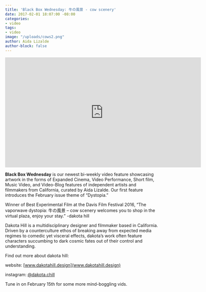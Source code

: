 ```yaml
---
title: 'Black Box Wednesday: 牛の風景 - cow scenery'
date: 2017-02-01 18:07:00 -08:00
categories:
- video
tags:
- video
image: "/uploads/cows2.png"
author: Aida Lizalde
author-block: false
---
```


<div class="flex-video"><iframe src="https://player.vimeo.com/video/154822956" width="640" height="360" frameborder="0" webkitallowfullscreen mozallowfullscreen allowfullscreen></iframe></div>

**Black Box Wednesday** is our newest bi-weekly video feature showcasing artwork in the forms of Expanded Cinema, Video Performance, Short film, Music Video, and Video-Blog features of independent artists and filmmakers from California, curated by Aida Lizalde. Our first feature introduces the February issue theme of “Dystopia.” 

Winner of Best Experimental Film at the Davis Film Festival 2016, “The vaporwave dystopia: 牛の風景 – cow scenery welcomes you to shop in the virtual plaza, enjoy your stay.” -dakota hill

Dakota Hill is a multidisciplinary designer and filmmaker based in California. Driven by a counterculture ethos of breaking away from expected media regimes to comedic yet visceral effects, dakota’s work often feature characters succumbing to dark cosmic fates out of their control and understanding.

Find out more about dakota hill:

website: [www.dakotahill.design](www.dakotahill.design)

instagram: [@dakota.chill](https://www.instagram.com/dakota.chill/)


Tune in on February 15th for some more mind-boggling vids. 
